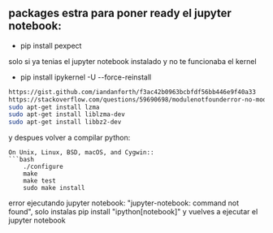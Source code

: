 ## packages estra para poner ready el jupyter notebook:

- pip install pexpect

solo si ya tenias el jupyter notebook instalado y no te funcionaba el kernel

- pip install ipykernel -U --force-reinstall

```bash
https://gist.github.com/iandanforth/f3ac42b0963bcbfdf56bb446e9f40a33
https://stackoverflow.com/questions/59690698/modulenotfounderror-no-module-named-lzma-when-building-python-using-pyenv-on
sudo apt-get install lzma
sudo apt-get install liblzma-dev
sudo apt-get install libbz2-dev
```

y despues volver a compilar python:

````
On Unix, Linux, BSD, macOS, and Cygwin::
```bash
    ./configure
    make
    make test
    sudo make install
````

error ejecutando jupyter notebook: "jupyter-notebook: command not found", solo instalas pip install "ipython[notebook]"
y vuelves a ejecutar el jupyter notebook
